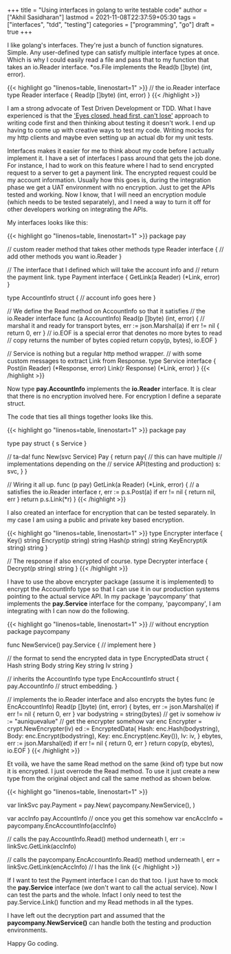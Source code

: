 +++
title = "Using interfaces in golang to write testable code"
author = ["Akhil Sasidharan"]
lastmod = 2021-11-08T22:37:59+05:30
tags = ["interfaces", "tdd", "testing"]
categories = ["programming", "go"]
draft = true
+++

I like golang's interfaces. They're just a bunch of function signatures. Simple.
Any user-defined type can satisfy multiple interface types at once. Which is why
I could easily read a file and pass that to my function that takes an io.Reader
interface. \*os.File implements the Read(b []byte) (int, error).

<a id="code-snippet--io.Reader"></a>
{{< highlight go "linenos=table, linenostart=1" >}}
// the io.Reader interface
type Reader interface {
	Read(p []byte) (int, error)
}
{{< /highlight >}}

I am a strong advocate of Test Driven Development or TDD. What I have
experienced is that the ['Eyes closed, head first, can't lose'](https://www.youtube.com/watch?v=WVIGAD5Kb70) approach to
writing code first and then thinking about testing it doesn't work. I end up
having to come up with creative ways to test my code. Writing mocks for my http
clients and maybe even setting up an actual db for my unit tests.

Interfaces makes it easier for me to think about my code before I actually
implement it. I have a set of interfaces I pass around that gets the job done.
For instance, I had to work on this feature where I had to send encrypted
request to a server to get a payment link. The encrypted request could be my
account information. Usually how this goes is, during the integration phase we
get a UAT environment with no encryption. Just to get the APIs tested and
working. Now I know, that I will need an encryption module (which needs to be
tested separately), and I need a way to turn it off for other developers working
on integrating the APIs.

My interfaces looks like this:

<a id="code-snippet--Eg1"></a>
{{< highlight go "linenos=table, linenostart=1" >}}
package pay

// custom reader method that takes other methods
type Reader interface {
	// add other methods you want
	io.Reader
}

// The interface that I defined which will take the account info and
// return the payment link.
type Payment interface {
	GetLink(a Reader) (*Link, error)
}

type AccountInfo struct {
	// account info goes here
}

// We define the Read method on AccountInfo so that it satisfies
// the io.Reader interface
func (a AccountInfo) Read(p []byte) (int, error) {
	// marshal it and ready for transport
	bytes, err := json.Marshal(a)
	if err != nil {
		return 0, err
	}
	// io.EOF is a special error that denotes no more bytes to read
	// copy returns the number of bytes copied
	return copy(p, bytes), io.EOF
}

// Service is nothing but a regular http method wrapper.
// with some custom messages to extract Link from Response.
type Service interface {
	Post(in Reader) (*Response, error)
	Link(r Response) (*Link, error)
}
{{< /highlight >}}

Now type **pay.AccountInfo** implements the **io.Reader** interface. It is clear
that there is no encryption involved here. For encryption I define a separate
struct.

The code that ties all things together looks like this.

<a id="code-snippet--Eg2"></a>
{{< highlight go "linenos=table, linenostart=1" >}}
package pay

type pay struct {
	s Service
}

// ta-da!
func New(svc Service) Pay {
	return pay{
		// this can have multiple
		// implementations depending on the
		// service API(testing and production)
		s: svc,
	}
}

// Wiring it all up.
func (p pay) GetLink(a Reader) (*Link, error) {
	// a satisfies the io.Reader interface
	r, err := p.s.Post(a)
	if err != nil {
		return nil, err
	}
	return p.s.Link(*r)
}
{{< /highlight >}}

I also created an interface for encryption that can be tested
separately. In my case I am using a public and private key based encryption.

<a id="code-snippet--Eg4"></a>
{{< highlight go "linenos=table, linenostart=1" >}}
type Encrypter interface {
	Key() string
	Encrypt(p string) string
	Hash(p string) string
	KeyEncrypt(k string) string
}

// The response if also encrypted of course.
type Decrypter interface {
	Decrypt(p string) string
}
{{< /highlight >}}

I have to use the above encrypter package (assume it is implemented) to
encrypt the AccountInfo type so that I can use it in our production systems
pointing to the actual service API. In my package 'paycompany' that
implements the **pay.Service** interface for the company, 'paycompany', I am
integrating with I can now do the following.

<a id="code-snippet--Eg3"></a>
{{< highlight go "linenos=table, linenostart=1" >}}
// without encryption
package paycompany

func NewService() pay.Service {
	// implement here
}

// the format to send the encrypted data in
type EncryptedData struct {
	Hash string
	Body string
	Key  string
	Iv   string
}

// inherits the AccountInfo type
type EncAccountInfo struct {
	pay.AccountInfo // struct embedding.
}

// implements the io.Reader interface and also encrypts the bytes
func (e EncAccountInfo) Read(p []byte) (int, error) {
	bytes, err := json.Marshal(e)
	if err != nil {
		return 0, err
	}
	var bodystring = string(bytes)
	// get iv somehow
	iv := "auniquevalue"
	// get the encrypter somehow
	var enc Encrypter = crypt.NewEncrypter(iv)
	ed := EncryptedData{
		Hash: enc.Hash(bodystring),
		Body: enc.Encrypt(bodystring),
		Key:  enc.Encrypt(enc.Key()),
		Iv:   iv,
	}
	ebytes, err := json.Marshal(ed)
	if err != nil {
		return 0, err
	}
	return copy(p, ebytes), io.EOF
}
{{< /highlight >}}

Et voilà, we have the same Read method on the same (kind of) type but now it is
encrypted. I just overrode the Read method. To use it just create a new type from
the original object and call the same method as shown below.

<a id="code-snippet--Eg5"></a>
{{< highlight go "linenos=table, linenostart=1" >}}

var linkSvc pay.Payment = pay.New(
	paycompany.NewService(),
)

var accInfo pay.AccountInfo // once you get this somehow
var encAccInfo = paycompany.EncAccountInfo{accInfo}

// calls the pay.AccountInfo.Read() method underneath
l, err := linkSvc.GetLink(accInfo)

// calls the paycompany.EncAccountInfo.Read() method underneath
l, err = linkSvc.GetLink(encAccInfo)
// l  has the link
{{< /highlight >}}

If I want to test the Payment interface I can do that too. I just have to mock
the **pay.Service** interface (we don't want to call the actual service). Now I
can test the parts and the whole. Infact I only need to test the
pay.Service.Link() function and my Read methods in all the types.

I have left out the decryption part and assumed that the
**paycompany.NewService()** can handle both the testing and production
environments.

Happy Go coding.
